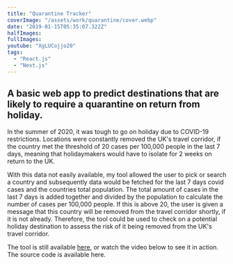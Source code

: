 ```yaml
---
title: "Quarantine Tracker"
coverImage: "/assets/work/quarantine/cover.webp"
date: "2019-01-15T05:35:07.322Z"
halfImages:
fullImages:
youtube: "XgLUCojjo20"
tags:
  - "React.js"
  - "Next.js"
---
```


## A basic web app to predict destinations that are likely to require a quarantine on return from holiday.

In the summer of 2020, it was tough to go on holiday due to COVID-19 restrictions. Locations were constantly removed the UK's travel corridor, if the country met the threshold of 20 cases per 100,000 people in the last 7 days, meaning that holidaymakers would have to isolate for 2 weeks on return to the UK.

With this data not easily available, my tool allowed the user to pick or search a country and subsequently data would be fetched for the last 7 days covid cases and the countries total population. The total amount of cases in the last 7 days is added together and divided by the population to calculate the number of cases per 100,000 people. If this is above 20, the user is given a message that this country will be removed from the travel corridor shortly, if it is not already. Therefore, the tool could be used to check on a potential holiday destination to assess the risk of it being removed from the UK's travel corridor.

The tool is still available [here](https://quarantine-tracker.herokuapp.com/), or watch the video below to see it in action. The source code is available here.
